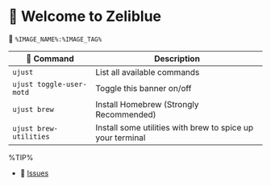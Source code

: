 # 󱍢 Welcome to Zeliblue
󱋩 `%IMAGE_NAME%:%IMAGE_TAG%`

|  Command | Description |
| ------- | ----------- |
| `ujust`  | List all available commands |
| `ujust toggle-user-motd` | Toggle this banner on/off |
| `ujust brew` | Install Homebrew (Strongly Recommended) |
| `ujust brew-utilities` | Install some utilities with brew to spice up your terminal |

%TIP%

- 󰊤 [Issues](https://github.com/zelikos/zeliblue/issues)